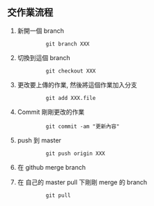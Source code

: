 ## 交作業流程

1. 新開一個 branch

				git branch XXX

2. 切換到這個 branch

				git checkout XXX

3. 更改要上傳的作業, 然後將這個作業加入分支

				git add XXX.file

4. Commit 剛剛更改的作業

				git commit -am "更新內容"

5. push 到 master 

				git push origin XXX

6. 在 github merge branch

7. 在 自己的 master pull 下剛剛 merge 的 branch 

				git pull
